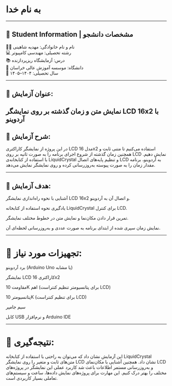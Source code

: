 # به نام خدا

---


## 📌 Student Information | مشخصات دانشجو

👩‍🎓 نام و نام خانوادگی: مهدیه شاهینی  
💻 رشته تحصیلی: مهندسی کامپیوتر  
📚 درس: آزمایشگاه ریزپردازنده  
🏫 دانشگاه: موسسه آموزش عالی خراسان  
📅 سال تحصیلی: ۱۴۰۴–۱۴۰۵

---

## 🔬 عنوان آزمایش:
نمایش متن و زمان گذشته بر روی نمایشگر LCD 16x2 با آردوینو
---


## 📝 شرح آزمایش:
در این پروژه از نمایشگر کاراکتری LCD مدل 16x2 استفاده می‌کنیم تا متنی ثابت و همچنین زمان گذشته از شروع اجرای برنامه را به صورت ثانیه بر روی LCD نمایش دهیم. با استفاده از کتابخانه‌ی LiquidCrystal و تنظیم پایه‌های اتصال LCD به آردوینو، برنامه مقدار زمان را به صورت پیوسته به‌روزرسانی کرده و روی نمایشگر نمایش می‌دهد.

---

## 🎯 هدف آزمایش:
آشنایی با نحوه راه‌اندازی نمایشگر LCD 16x2 و اتصال آن به آردوینو.

یادگیری نحوه استفاده از کتابخانه LiquidCrystal برای کنترل LCD.

تمرین قرار دادن مکان‌نما و نمایش متن در خطوط مختلف نمایشگر.

نمایش زمان سپری شده از ابتدای برنامه به صورت عددی و به‌روزرسانی لحظه‌ای آن.

---
# 🧪 تجهیزات مورد نیاز:
برد آردوینو (Arduino Uno یا مشابه)

نمایشگر LCD کاراکتری 16x2

مقاومت 10K اهم (برای پتانسیومتر تنظیم کنتراست LCD)

پتانسیومتر 10K (برای تنظیم کنتراست LCD)

سیم جامپر

کابل USB و نرم‌افزار Arduino IDE

---
# 📌 نتیجه‌گیری:
این آزمایش نشان داد که می‌توان به راحتی با استفاده از کتابخانه LiquidCrystal متن‌های ثابت و متغیر را روی نمایشگر LCD نشان داد. همچنین آشنایی با مکان‌نمای LCD و به‌روزرسانی مستمر اطلاعات باعث شد کاربرد عملی این نمایشگر در پروژه‌های مختلف را بهتر درک کنیم. این مهارت برای پروژه‌های نمایش داده‌ها، ساعت و سیستم‌های تعاملی بسیار کاربردی است.
